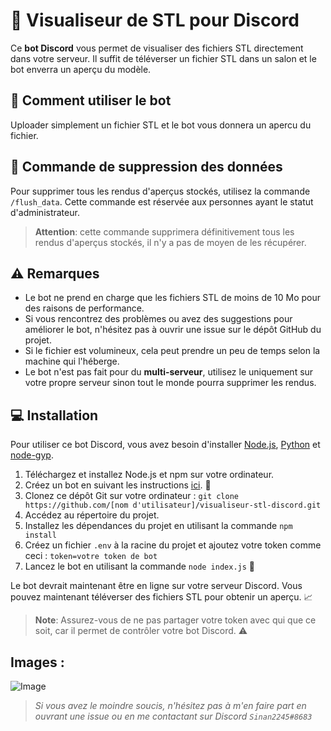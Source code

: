 # 🚀 Visualiseur de STL pour Discord

Ce **bot Discord** vous permet de visualiser des fichiers STL directement dans votre serveur. Il suffit de téléverser un fichier STL dans un salon et le bot enverra un aperçu du modèle.

## 🔧 Comment utiliser le bot

Uploader simplement un fichier STL et le bot vous donnera un apercu du fichier.

## 🚫 Commande de suppression des données

Pour supprimer tous les rendus d'aperçus stockés, utilisez la commande `/flush_data`. Cette commande est réservée aux personnes ayant le statut d'administrateur.

> **Attention**: cette commande supprimera définitivement tous les rendus d'aperçus stockés, il n'y a pas de moyen de les récupérer.

## ⚠️ Remarques

- Le bot ne prend en charge que les fichiers STL de moins de 10 Mo pour des raisons de performance.
- Si vous rencontrez des problèmes ou avez des suggestions pour améliorer le bot, n'hésitez pas à ouvrir une issue sur le dépôt GitHub du projet.
- Si le fichier est volumineux, cela peut prendre un peu de temps selon la machine qui l'héberge.
- Le bot n'est pas fait pour du **multi-serveur**, utilisez le uniquement sur votre propre serveur sinon tout le monde pourra supprimer les rendus.

## 💻 Installation 

Pour utiliser ce bot Discord, vous avez besoin d'installer [Node.js](https://nodejs.org/), [Python](https://www.python.org/downloads/) et [node-gyp](https://github.com/nodejs/node-gyp#installation).
1. Téléchargez et installez Node.js et npm sur votre ordinateur.
2. Créez un bot en suivant les instructions [ici](https://discordjs.guide/preparations/setting-up-a-bot-application.html). 🤖
3. Clonez ce dépôt Git sur votre ordinateur : `git clone https://github.com/[nom d'utilisateur]/visualiseur-stl-discord.git`
4. Accédez au répertoire du projet.
5. Installez les dépendances du projet en utilisant la commande `npm install`
6. Créez un fichier `.env` à la racine du projet et ajoutez votre token comme ceci : `token=votre token de bot`
7. Lancez le bot en utilisant la commande `node index.js` 🚀

Le bot devrait maintenant être en ligne sur votre serveur Discord. Vous pouvez maintenant téléverser des fichiers STL pour obtenir un aperçu. 📈

> **Note**: Assurez-vous de ne pas partager votre token avec qui que ce soit, car il permet de contrôler votre bot Discord. ⚠️


## Images : 
![Image](https://cdn.discordapp.com/attachments/878253378575151144/1054524525406081145/image.png)

> *Si vous avez le moindre soucis, n'hésitez pas à m'en faire part en ouvrant une issue ou en me contactant sur Discord `Sinan2245#8683`*
